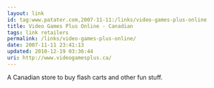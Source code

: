 ```yaml
---
layout: link
id: tag:www.patater.com,2007-11-11:/links/video-games-plus-online
title: Video Games Plus Online - Canadian
tags: link retailers
permalink: /links/video-games-plus-online/
date: 2007-11-11 23:41:13
updated: 2010-12-19 03:36:44
uri: http://www.videogamesplus.ca/
---
```

A Canadian store to buy flash carts and other fun stuff.
